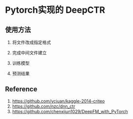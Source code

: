 # Pytorch实现的 DeepCTR

## 使用方法
1. 将文件改成指定格式

2. 完成中间文件建立

3. 训练模型

4. 预测结果

## Reference
1. https://github.com/ycjuan/kaggle-2014-criteo
2. https://github.com/nzc/dnn_ctr
3. https://github.com/chenxijun1029/DeepFM_with_PyTorch